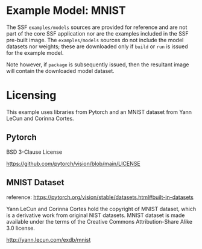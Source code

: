 <!-- Copyright (c) 2023 Graphcore Ltd. All rights reserved. -->
# Example Model: MNIST

The SSF `examples/models` sources are provided for reference and are not part of the core SSF application nor are the examples included in the SSF pre-built image.
The `examples/models` sources do not include the model datasets nor weights; these are downloaded only if `build` or `run` is issued for the example model.

Note however, if `package` is subsequently issued, then the resultant image will contain the downloaded model dataset.

# Licensing

This example uses libraries from Pytorch and an MNIST dataset from Yann LeCun and Corinna Cortes.

## Pytorch

BSD 3-Clause License

https://github.com/pytorch/vision/blob/main/LICENSE

## MNIST Dataset

reference: https://pytorch.org/vision/stable/datasets.html#built-in-datasets

Yann LeCun and Corinna Cortes hold the copyright of MNIST dataset, which is a derivative work from original NIST datasets.
MNIST dataset is made available under the terms of the Creative Commons Attribution-Share Alike 3.0 license.

http://yann.lecun.com/exdb/mnist
